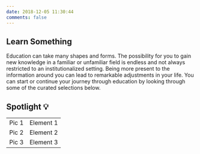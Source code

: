 ```yaml
---
date: 2018-12-05 11:30:44
comments: false
---
```

## Learn Something
Education can take many shapes and forms. The possibility for you to gain new knowledge in a familiar or unfamiliar field is endless and not always restricted to an institutionalized setting. Being more present to the information around you can lead to remarkable adjustments in your life. You can start or continue your journey through education by looking through some of the curated selections below. 

<div class="title-spotlight"><h2 class="spotlight">Spotlight 💡</h2></div>
<table class="spotlight"><tbody><tr><td>Pic 1</td><td>Element 1</td></tr><tr><td>Pic 2</td><td>Element 2</td></tr><tr><td>Pic 3</td><td>Element 3</td></tr></tbody></table>




